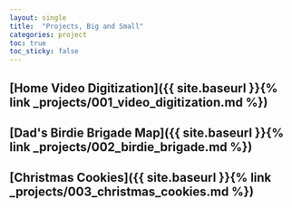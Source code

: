 ```yaml
---
layout: single
title:  "Projects, Big and Small"
categories: project
toc: true
toc_sticky: false
---
```


## [Home Video Digitization]({{ site.baseurl }}{% link _projects/001_video_digitization.md %})

## [Dad's Birdie Brigade Map]({{ site.baseurl }}{% link _projects/002_birdie_brigade.md %})

## [Christmas Cookies]({{ site.baseurl }}{% link _projects/003_christmas_cookies.md %})

